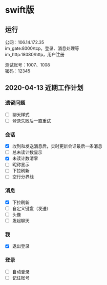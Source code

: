 # swift版

## 运行

公网：106.14.172.35  
im_gate:8000/tcp，登录、消息处理等  
im_http:18080/http，用户注册  

测试账号：1007、1008  
密码：12345  

## 2020-04-13 近期工作计划
### 遗留问题
- [ ] 聊天样式
- [ ] 登录失败后一直重试

### 会话
- [x] 收到和发送消息后，实时更新会话最后一条消息
- [ ] 总未读计数显示
- [x] 未读计数清零
- [ ] 昵称显示
- [ ] 下拉刷新
- [ ] 空行分界线

### 消息
- [x] 下拉刷新
- [ ] 自定义键盘（发送）
- [ ] 头像
- [ ] 发起聊天

### 我
- [x] 退出登录

### 登录
- [ ] 自动登录
- [ ] 记住账号